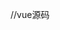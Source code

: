 //vue源码

<template>
	<div>
		<h1>SVG图形编码工具</h1>
		作者：ulooper@aliyun.com
		<p>通过将SVG图形编码，在css:background-image: url("data:image/svg+xml,encode")或者border-image中使用SVG背景图片</p>
		<div class="cont">
		<h4>粘贴SVG代码，格式&lt;svg&gt;...code...&lt;/svg&gt;</h4>
			<textarea v-model="insert" class="con" placeholder="此处粘贴<svg>...code...</svg>"></textarea>
		</div>
		<div class="cont">
		<h4>编码后的代码</h4>
			<textarea v-model="encoded" class="con" placeholder="输出编码"></textarea>
		</div>
		<div class="cont">
		<h4>输出css</h4>
			<textarea v-model="css" class="con" placeholder="输出css"></textarea>
		</div>
		<div class="cont">
			<h4>预览</h4>
			<div class="preview con" id="pre"></div>
		</div>

	</div>
</template>

<script>
	export default {
    data() {
            return {
            	//这里数据绑定
            	insert:'',
            	encoded:'',
            	css:'',
            	}
        },
    watch:{
    	insert:function(val,oldVal){
    		//逻辑
    		let namespaced = this.addNameSpace( val );
    		let escaped = this.encodeSVG( namespaced );
    		this.encoded = escaped;
    		let resCss = 'background-image: url("data:image/svg+xml,' + escaped + '");';
    		this.css = resCss;
    		document.getElementById("pre").setAttribute( "style", resCss );
    	}

    },
    methods:{
    	encodeSVG:function(data){
    		//编码
    		let symbols = /[\r\n"%#()<>?\[\\\]^`{|}]/g;
    		
		    // 单引号防止重编码
		    if ( data.indexOf( '"' ) >= 0 ) {
		        data = data.replace( /"/g, "'" );
		    }
		    data = data.replace( />\s{1,}</g, "><" );
		    data = data.replace( /\s{2,}/g, " " );
		    //这里推荐使用encodeURL
		    return data.replace( symbols, encodeURI );
    	},
    	addNameSpace:function(data){
    		//xmlns='http://www.w3.org/2000/svg必须有
		    if ( data.indexOf( "http://www.w3.org/2000/svg" ) < 0 ) {
		        data = data.replace( /<svg/g, "<svg xmlns='http://www.w3.org/2000/svg'" );
		    }
		    return data;
    	}
    }
}
</script>

<style scoped>
.cont{
	display: block;
	width: 90%;
	margin-left: 5%;
	margin-top: 30px;

}
.con{
	width: 100%;
	height: 60px;
	background-repeat:no-repeat;
}
.preview{
	width: 100%;
	height: 200px;
	border:1px solid rgb(150,150,150); 
}
</style>